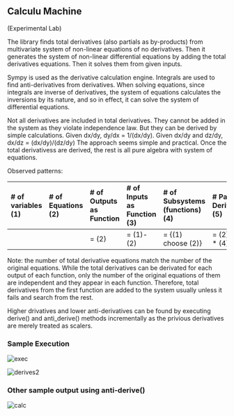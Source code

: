 ## Calculu Machine

(Experimental Lab)

The library finds total derivatives (also partials as by-products) from multivariate system of non-linear equations of no derivatives.  Then it generates the system of non-linear differential equations by adding the total derivatives equations.  Then it solves them from given inputs.

Sympy is used as the derivative calculation engine.  Integrals are used to find anti-derivatives from derivatives.  When solving equations, since integrals are inverse of derivatives, the system of equations calculates the inversions by its nature, and so in effect, it can solve the system of differential equations.

Not all derivatives are included in total derivatives.  They cannot be added in the system as they violate independence law.  But they can be derived by simple calculations.  Given dx/dy, dy/dx = 1/(dx/dy).  Given dx/dy and dz/dy, dx/dz = (dx/dy)/(dz/dy)  The approach seems simple and practical.  Once the total derivativess are derived, the rest is all pure algebra with system of equations.

Observed patterns:

| # of variables (1) | # of Equations (2)|  # of Outputs as Function | # of Inputs as Function (3) | # of Subsystems (functions) (4)| # Partial Derivatives (5)| # Total Derivatives (6)|
|:----------|:----------|:----------|:----------|:----------|:----------|:----------|
| |  | = (2) | = (1)-(2) | = {(1) choose (2)} |  = (2) * (3) * (4) | = (2)|

Note: the number of total derivative equations match the number of the original equations.  While the total derivatives can be derivated for each output of each function, only the number of the original equations of them are independent and they appear in each function.  Therefore, total derivatives from the first function are added to the system usually unless it fails and search from the rest.

Higher drivatives and lower anti-derivatives can be found by executing derive() and anti_derive() methods incrementally as the privious derivatives are merely treated as scalers.


### Sample Execution

![exec](https://github.com/tomkob9999/calculu_machine/assets/96751911/252fb176-20f3-4132-bfc7-cec9865c1c2c)

![derives2](https://github.com/tomkob9999/calculu_machine/assets/96751911/6faa20e1-5957-41f7-96ec-1a659e70f7fe)


### Other sample output using anti-derive()


![calc](https://github.com/tomkob9999/calculu_machine/assets/96751911/3ecbe9c5-5394-4bf9-adc4-5a1878f2ef19)





